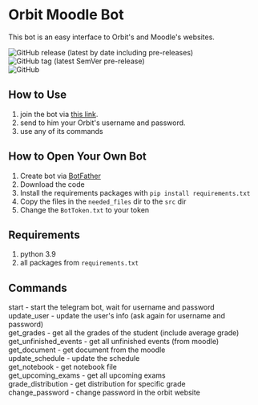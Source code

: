 # Orbit Moodle Bot #
This bot is an easy interface to Orbit's and Moodle's websites.

![GitHub release (latest by date including pre-releases)](https://img.shields.io/github/v/release/TomerMellick/Project_Moodle_Bot?include_prereleases)
![GitHub tag (latest SemVer pre-release)](https://img.shields.io/github/v/tag/TomerMellick/Project_Moodle_Bot?include_prereleases)  
![GitHub](https://img.shields.io/github/license/TomerMellick/Project_Moodle_Bot)

## How to Use ##
1. join the bot via [this link](https://t.me/moodle_hadassah_bot).
2. send to him your Orbit's username and password.
3. use any of its commands 

## How to Open Your Own Bot ##
1. Create bot via [BotFather](https://t.me/BotFather)
2. Download the code
3. Install the requirements packages with `pip install requirements.txt`
4. Copy the files in the `needed_files` dir to the `src` dir
5. Change the `BotToken.txt` to your token


## Requirements ##
1. python 3.9
2. all packages from `requirements.txt`

## Commands ##
start - start the telegram bot, wait for username and password  
update_user - update the user's info (ask again for username and password)  
get_grades - get all the grades of the student (include average grade)  
get_unfinished_events - get all unfinished events (from moodle)  
get_document - get document from the moodle  
update_schedule - update the schedule  
get_notebook - get notebook file  
get_upcoming_exams - get all upcoming exams  
grade_distribution - get distribution for specific grade  
change_password - change password in the orbit website  